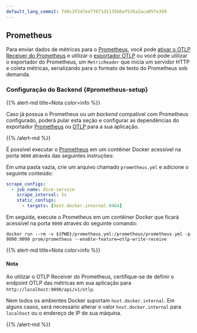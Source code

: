 ```yaml
---
default_lang_commit: 7d0c3f247ee77671d1135b0af535a2aca05fe359
---
```


## Prometheus

Para enviar dados de métricas para o [Prometheus](https://prometheus.io/), você
pode
[ativar o OTLP Receiver do Prometheus](https://prometheus.io/docs/prometheus/2.55/feature_flags/#otlp-receiver)
e utilizar o [exportador OTLP](#otlp) ou você pode utilizar o exportador do
Prometheus, um `MetricReader` que inicia um servidor HTTP e coleta métricas,
serializando para o formato de texto do Prometheus sob demanda.

### Configuração do Backend {#prometheus-setup}

{{% alert-md title=Nota color=info %}}

Caso já possua o Prometheus ou um _backend_ compatível com Prometheus
configurado, poderá pular esta seção e configurar as dependências do exportador
[Prometheus](#prometheus-dependencies) ou [OTLP](#otlp-dependencies) para a sua
aplicação.

{{% /alert-md %}}

É possível executar o [Prometheus](https://prometheus.io) em um contêiner Docker
acessível na porta `9090` através das seguintes instruções:

Em uma pasta vazia, crie um arquivo chamado `prometheus.yml` e adicione o
seguinte conteúdo:

```yaml
scrape_configs:
  - job_name: dice-service
    scrape_interval: 5s
    static_configs:
      - targets: [host.docker.internal:9464]
```

Em seguida, execute o Prometheus em um contêiner Docker que ficará acessível na
porta `9090` através do seguinte comando:

```shell
docker run --rm -v ${PWD}/prometheus.yml:/prometheus/prometheus.yml -p 9090:9090 prom/prometheus --enable-feature=otlp-write-receive
```

{{% alert-md title=Nota color=info %}}

<div class="alert alert-info" role="alert"><h4 class="alert-heading">Nota</h4>

Ao utilizar o OTLP Receiver do Prometheus, certifique-se de definir o endpoint
OTLP das métricas em sua aplicação para `http://localhost:9090/api/v1/otlp`.

Nem todos os ambientes Docker suportam `host.docker.internal`. Em alguns casos,
será necessário alterar o valor `host.docker.internal` para `localhost` ou o
endereço de IP de sua máquina.

{{% /alert-md %}}
